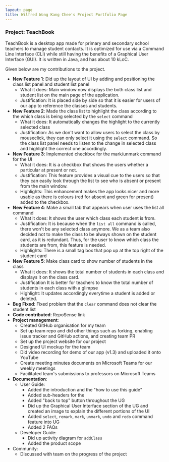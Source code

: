 ```yaml
---
layout: page
title: Wilfred Wong Kang Chee's Project Portfolio Page
---
```


### Project: TeachBook

TeachBook is a desktop app made for primary and secondary school teachers to manage student contacts. It is optimized for
use via a Command Line Interface (CLI) while still having the benefits of a Graphical User Interface (GUI). It is 
written in Java, and has about 10 kLoC.

Given below are my contributions to the project.

* **New Feature 1**: Did up the layout of UI by adding and positioning the class list panel and student list panel
  * What it does: Main window now displays the both class list and student list on the main page of the application.
  * Justification: It is placed side by side so that it is easier for users of our app to reference the classes and students.
* **New Feature 2**: Made the class list to highlight the class according to the which class is being selected by the `select` command
  * What it does: It automatically changes the highlight to the currently selected class
  * Justification: As we don't want to allow users to select the class by mouseclick, they can only select it using the `select` command. So the class list panel needs to listen to the change in selected class and highlight the correct one accordingly.
* **New Feature 3**: Implemented checkbox for the mark/unmark command for the UI
  * What it does: It is a checkbox that shows the users whether a particular at present or not.
  * Justification: This feature provides a visual cue to the users so that they can easily look through the list to see who is absent or present from the main window.
  * Highlights: This enhancement makes the app looks nicer and more usable as there is colours (red for absent and green for present) added to the checkbox.
* **New Feature 4**: Make a small tab that appears when user uses the list all command
  * What it does: It shows the user which class each student is from.
  * Justification: It is because when the `list all` command is called, there won't be any selected class anymore. We as a team also decided not to make the class to be always shown on the student card, as it is redundant. Thus, for the user to know which class the students are from, this feature is needed.
  * Highlights: There is a small tag box that pop up at the top right of the student card 
* **New Feature 5**: Make class card to show number of students in the class
  * What it does: It shows the total number of students in each class and displays it on the class card.
  * Justification It is better for teachers to know the total number of students in each class with a glimpse
  * Highlight: It updates accordingly everytime a student is added or deleted.
* **Bug Fixed**: Fixed problem that the `clear` command does not clear the student list
* **Code contributed**: RepoSense link
* **Project management**:
  * Created GitHub organisation for my team
  * Set up team repo and did other things such as forking, enabling issue tracker and GitHub actions, and creating team PR
  * Set up the project website for our project
  * Designed UI mockup for the team
  * Did video recording for demo of our app (v1.3) and uploaded it onto YouTube
  * Create meeting minutes documents on Microsoft Teams for our weekly meetings
  * Facilitated team's submissions to professors on Microsoft Teams
* **Documentation**:
  * User Guide:
    * Added the introduction and the "how to use this guide"
    * Added sub-headers for the 
    * Added "back to top" button throughout the UG
    * Did up the Graphical User Interface section of the UG and created an image to explain the different portions of the UI
    * Added `select`, `remark`, `mark`, `unmark`, `undo` and `redo` command feature into UG
    * Added 2 FAQs
  * Developer Guide:
    * Did up activity diagram for `addClass`
    * Added the product scope
* Community:
  * Discussed with team on the progress of the project

  
